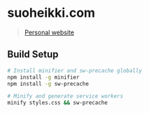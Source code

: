 # suoheikki.com

> [Personal website](https://suoheikki.com)

## Build Setup

``` bash
# Install minifier and sw-precache globally
npm install -g minifier
npm install -g sw-precache

# Minify and generate service workers
minify styles.css && sw-precache
```
